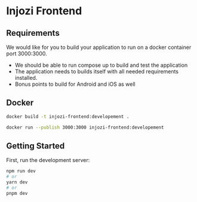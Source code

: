 # Injozi Frontend

## Requirements

We would like for you to build your application to run on a docker container port 3000:3000.

- We should be able to run compose up to build and test the application
- The application needs to builds itself with all needed requirements installed.
- Bonus points to build for Android and iOS as well

## Docker

```bash
docker build -t injozi-frontend:developement .
```

```bash
docker run --publish 3000:3000 injozi-frontend:developement
```

## Getting Started

First, run the development server:

```bash
npm run dev
# or
yarn dev
# or
pnpm dev
```
